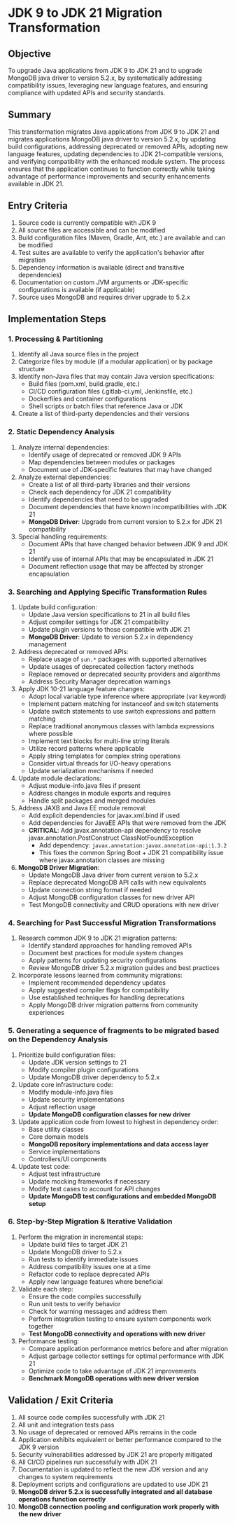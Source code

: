 # JDK 9 to JDK 21 Migration Transformation

## Objective
To upgrade Java applications from JDK 9 to JDK 21 and to upgrade MongoDB java driver to version 5.2.x, by systematically addressing compatibility issues, leveraging new language features, and ensuring compliance with updated APIs and security standards.

## Summary
This transformation migrates Java applications from JDK 9 to JDK 21 and migrates applications MongoDB java driver to version 5.2.x, by updating build configurations, addressing deprecated or removed APIs, adopting new language features, updating dependencies to JDK 21-compatible versions, and verifying compatibility with the enhanced module system. The process ensures that the application continues to function correctly while taking advantage of performance improvements and security enhancements available in JDK 21.

## Entry Criteria
1. Source code is currently compatible with JDK 9
2. All source files are accessible and can be modified
3. Build configuration files (Maven, Gradle, Ant, etc.) are available and can be modified
4. Test suites are available to verify the application's behavior after migration
5. Dependency information is available (direct and transitive dependencies)
6. Documentation on custom JVM arguments or JDK-specific configurations is available (if applicable)
7. Source uses MongoDB and requires driver upgrade to 5.2.x 

## Implementation Steps

### 1. Processing & Partitioning
1. Identify all Java source files in the project
2. Categorize files by module (if a modular application) or by package structure
3. Identify non-Java files that may contain Java version specifications:
   - Build files (pom.xml, build.gradle, etc.)
   - CI/CD configuration files (.gitlab-ci.yml, Jenkinsfile, etc.)
   - Dockerfiles and container configurations
   - Shell scripts or batch files that reference Java or JDK
4. Create a list of third-party dependencies and their versions

### 2. Static Dependency Analysis
1. Analyze internal dependencies:
   - Identify usage of deprecated or removed JDK 9 APIs
   - Map dependencies between modules or packages
   - Document use of JDK-specific features that may have changed
2. Analyze external dependencies:
   - Create a list of all third-party libraries and their versions
   - Check each dependency for JDK 21 compatibility
   - Identify dependencies that need to be upgraded
   - Document dependencies that have known incompatibilities with JDK 21
   - **MongoDB Driver**: Upgrade from current version to 5.2.x for JDK 21 compatibility
3. Special handling requirements:
   - Document APIs that have changed behavior between JDK 9 and JDK 21
   - Identify use of internal APIs that may be encapsulated in JDK 21
   - Document reflection usage that may be affected by stronger encapsulation

### 3. Searching and Applying Specific Transformation Rules
1. Update build configuration:
   - Update Java version specifications to 21 in all build files
   - Adjust compiler settings for JDK 21 compatibility
   - Update plugin versions to those compatible with JDK 21
   - **MongoDB Driver**: Update to version 5.2.x in dependency management
2. Address deprecated or removed APIs:
   - Replace usage of `sun.*` packages with supported alternatives
   - Update usages of deprecated collection factory methods
   - Replace removed or deprecated security providers and algorithms
   - Address Security Manager deprecation warnings
3. Apply JDK 10-21 language feature changes:
   - Adopt local variable type inference where appropriate (var keyword)
   - Implement pattern matching for instanceof and switch statements
   - Update switch statements to use switch expressions and pattern matching
   - Replace traditional anonymous classes with lambda expressions where possible
   - Implement text blocks for multi-line string literals
   - Utilize record patterns where applicable
   - Apply string templates for complex string operations
   - Consider virtual threads for I/O-heavy operations
   - Update serialization mechanisms if needed
4. Update module declarations:
   - Adjust module-info.java files if present
   - Address changes in module exports and requires
   - Handle split packages and merged modules
5. Address JAXB and Java EE module removal:
   - Add explicit dependencies for javax.xml.bind if used
   - Add dependencies for JavaEE APIs that were removed from the JDK
   - **CRITICAL**: Add javax.annotation-api dependency to resolve javax.annotation.PostConstruct ClassNotFoundException
     - Add dependency: `javax.annotation:javax.annotation-api:1.3.2`
     - This fixes the common Spring Boot + JDK 21 compatibility issue where javax.annotation classes are missing
6. **MongoDB Driver Migration**:
   - Update MongoDB Java driver from current version to 5.2.x
   - Replace deprecated MongoDB API calls with new equivalents
   - Update connection string format if needed
   - Adjust MongoDB configuration classes for new driver API
   - Test MongoDB connectivity and CRUD operations with new driver

### 4. Searching for Past Successful Migration Transformations
1. Research common JDK 9 to JDK 21 migration patterns:
   - Identify standard approaches for handling removed APIs
   - Document best practices for module system changes
   - Apply patterns for updating security configurations
   - Review MongoDB driver 5.2.x migration guides and best practices
2. Incorporate lessons learned from community migrations:
   - Implement recommended dependency updates
   - Apply suggested compiler flags for compatibility
   - Use established techniques for handling deprecations
   - Apply MongoDB driver migration patterns from community experiences

### 5. Generating a sequence of fragments to be migrated based on the Dependency Analysis
1. Prioritize build configuration files:
   - Update JDK version settings to 21
   - Modify compiler plugin configurations
   - Update MongoDB driver dependency to 5.2.x
2. Update core infrastructure code:
   - Modify module-info.java files
   - Update security implementations
   - Adjust reflection usage
   - **Update MongoDB configuration classes for new driver**
3. Update application code from lowest to highest in dependency order:
   - Base utility classes
   - Core domain models
   - **MongoDB repository implementations and data access layer**
   - Service implementations
   - Controllers/UI components
4. Update test code:
   - Adjust test infrastructure
   - Update mocking frameworks if necessary
   - Modify test cases to account for API changes
   - **Update MongoDB test configurations and embedded MongoDB setup**

### 6. Step-by-Step Migration & Iterative Validation
1. Perform the migration in incremental steps:
   - Update build files to target JDK 21
   - Update MongoDB driver to 5.2.x
   - Run tests to identify immediate issues
   - Address compatibility issues one at a time
   - Refactor code to replace deprecated APIs
   - Apply new language features where beneficial
2. Validate each step:
   - Ensure the code compiles successfully
   - Run unit tests to verify behavior
   - Check for warning messages and address them
   - Perform integration testing to ensure system components work together
   - **Test MongoDB connectivity and operations with new driver**
3. Performance testing:
   - Compare application performance metrics before and after migration
   - Adjust garbage collector settings for optimal performance with JDK 21
   - Optimize code to take advantage of JDK 21 improvements
   - **Benchmark MongoDB operations with new driver version**

## Validation / Exit Criteria
1. All source code compiles successfully with JDK 21
2. All unit and integration tests pass
3. No usage of deprecated or removed APIs remains in the code
4. Application exhibits equivalent or better performance compared to the JDK 9 version
5. Security vulnerabilities addressed by JDK 21 are properly mitigated
6. All CI/CD pipelines run successfully with JDK 21
7. Documentation is updated to reflect the new JDK version and any changes to system requirements
8. Deployment scripts and configurations are updated to use JDK 21
9. **MongoDB driver 5.2.x is successfully integrated and all database operations function correctly**
10. **MongoDB connection pooling and configuration work properly with the new driver**